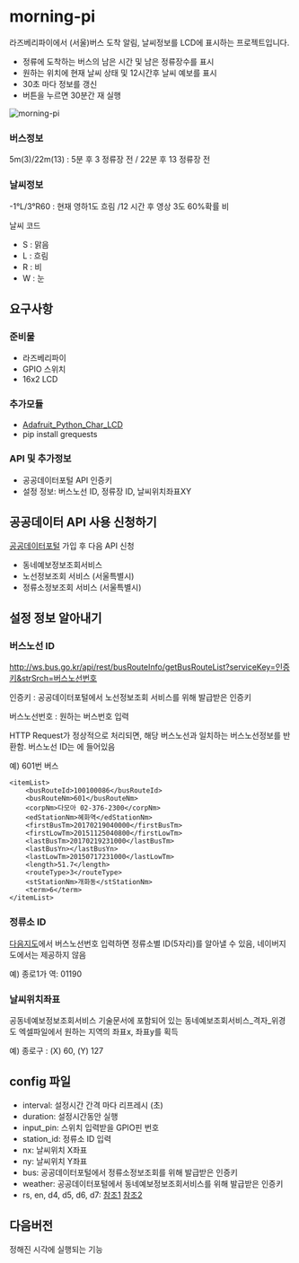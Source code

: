 # morning-pi #

라즈베리파이에서 (서울)버스 도착 알림, 날씨정보를 LCD에 표시하는 프로젝트입니다.

* 정류에 도착하는 버스의 남은 시간 및 남은 정류장수를 표시
* 원하는 위치에 현재 날씨 상태 및 12시간후 날씨 예보를 표시
* 30초 마다 정보를 갱신
* 버튼을 누르면 30분간 재 실행

![morning-pi](http://i.imgur.com/WHF5RHo.jpg)

### 버스정보
5m(3)/22m(13) : 5분 후 3 정류장 전 / 22분 후 13 정류장 전     

### 날씨정보
-1°L/3°R60 : 현재 영하1도 흐림 /12 시간 후 영상 3도 60%확률 비

날씨 코드

* S : 맑음
* L : 흐림
* R : 비
* W : 눈

## 요구사항

### 준비물

* 라즈베리파이
* GPIO 스위치
* 16x2 LCD

### 추가모듈

* [Adafruit_Python_Char_LCD](https://github.com/adafruit/Adafruit_Python_CharLCD)
* pip install grequests

### API 및 추가정보

* 공공데이터포털 API 인증키
* 설정 정보: 버스노선 ID, 정류장 ID, 날씨위치좌표XY

## 공공데이터 API 사용 신청하기

[공공데이터포털](https://www.data.go.kr) 가입 후 다음 API 신청

* 동네예보정보조회서비스
* 노선정보조회 서비스 (서울특별시)
* 정류소정보조회 서비스 (서울특별시)


## 설정 정보 알아내기

### 버스노선 ID

http://ws.bus.go.kr/api/rest/busRouteInfo/getBusRouteList?serviceKey=인증키&strSrch=버스노선번호

인증키 : 공공데이터포털에서 노선정보조회 서비스를 위해 발급받은 인증키

버스노선번호 : 원하는 버스번호 입력


HTTP Request가 정상적으로 처리되면, 해당 버스노선과 일치하는 버스노선정보를 반환함. 버스노선 ID는  <busRouteId>에 들어있음

예) 601번 버스
```
<itemList>
    <busRouteId>100100086</busRouteId>
    <busRouteNm>601</busRouteNm>
    <corpNm>다모아 02-376-2300</corpNm>
    <edStationNm>혜화역</edStationNm>
    <firstBusTm>20170219040000</firstBusTm>
    <firstLowTm>20151125040800</firstLowTm>
    <lastBusTm>20170219231000</lastBusTm>
    <lastBusYn></lastBusYn>
    <lastLowTm>20150717231000</lastLowTm>
    <length>51.7</length>
    <routeType>3</routeType>
    <stStationNm>개화동</stStationNm>
    <term>6</term>
</itemList>
```

### 정류소 ID

[다음지도](http://map.daum.net/)에서 버스노선번호 입력하면 정류소별 ID(5자리)를 알아낼 수 있음, 네이버지도에서는 제공하지 않음

예) 종로1가 역: 01190


### 날씨위치좌표

공동네예보정보조회서비스 기술문서에 포함되어 있는 동네예보조회서비스_격자_위경도 엑셀파일에서 원하는 지역의 좌표x, 좌표y를 획득

예) 종로구 : (X) 60, (Y) 127


## config 파일

* interval: 설정시간 간격 마다 리프레시 (초)
* duration: 설정시간동안 실행
* input_pin: 스위치 입력받을 GPIO핀 번호
* station_id: 정류소 ID 입력
* nx: 날씨위치 X좌표
* ny: 날씨위치 Y좌표
* bus: 공공데이터포털에서 정류소정보조회를 위해 발급받은 인증키
* weather: 공공데이터포털에서 동네예보정보조회서비스를 위해 발급받은 인증키
* rs, en, d4, d5, d6, d7: [참조1](https://learn.adafruit.com/drive-a-16x2-lcd-directly-with-a-raspberry-pi?view=all) [참조2](http://www.rasplay.org/?p=7268)


## 다음버전

정해진 시각에 실행되는 기능
